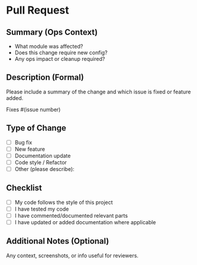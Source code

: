 # Pull Request

## Summary (Ops Context)
- What module was affected?
- Does this change require new config?
- Any ops impact or cleanup required?

## Description (Formal)
Please include a summary of the change and which issue is fixed or feature added.

Fixes #(issue number)

## Type of Change

- [ ] Bug fix
- [ ] New feature
- [ ] Documentation update
- [ ] Code style / Refactor
- [ ] Other (please describe):

## Checklist

- [ ] My code follows the style of this project
- [ ] I have tested my code
- [ ] I have commented/documented relevant parts
- [ ] I have updated or added documentation where applicable

## Additional Notes (Optional)

Any context, screenshots, or info useful for reviewers.
